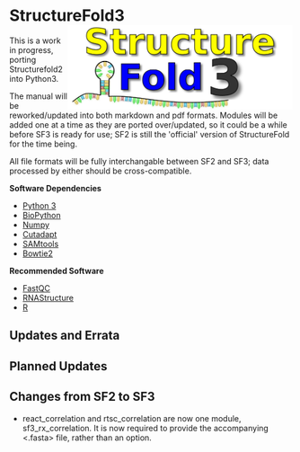 # StructureFold3 <img src='assets/sf3_logo.png' align='right' width='400px' />

This is a work in progress, porting Structurefold2 into Python3.

The manual will be reworked/updated into both markdown and pdf formats. Modules 
will be added one at a time as they are ported 
over/updated, so it could be a while before SF3 is ready for use; SF2 is still 
the 'official' version of StructureFold for the time being. 

All file formats will be fully interchangable between SF2 and SF3; data
processed by either should be cross-compatible.

**Software Dependencies**
+ [Python 3](https://www.python.org/)
+ [BioPython](https://biopython.org/)
+ [Numpy](https://numpy.org/)
+ [Cutadapt](https://cutadapt.readthedocs.io/en/stable/)
+ [SAMtools](http://samtools.sourceforge.net/)
+ [Bowtie2](http://bowtie-bio.sourceforge.net/bowtie2/index.shtml)

**Recommended Software**
+ [FastQC](https://www.bioinformatics.babraham.ac.uk/projects/fastqc/)
+ [RNAStructure](https://rna.urmc.rochester.edu/RNAstructure.html)
+ [R](https://www.r-project.org/)

## Updates and Errata

## Planned Updates

## Changes from SF2 to SF3

+ react_correlation and rtsc_correlation are now one module, sf3_rx_correlation.
It is now required to provide the accompanying <.fasta> file, rather than an option.
